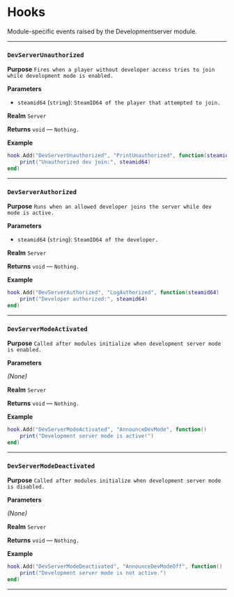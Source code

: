 # Hooks
Module-specific events raised by the Developmentserver module.

---
### `DevServerUnauthorized`

**Purpose**
`Fires when a player without developer access tries to join while development mode is enabled.`

**Parameters**

* `steamid64` (`string`): `SteamID64 of the player that attempted to join.`

**Realm**
`Server`

**Returns**
`void` — `Nothing.`

**Example**

```lua
hook.Add("DevServerUnauthorized", "PrintUnauthorized", function(steamid64)
    print("Unauthorized dev join:", steamid64)
end)
```

---

### `DevServerAuthorized`

**Purpose**
`Runs when an allowed developer joins the server while dev mode is active.`

**Parameters**

* `steamid64` (`string`): `SteamID64 of the developer.`

**Realm**
`Server`

**Returns**
`void` — `Nothing.`

**Example**

```lua
hook.Add("DevServerAuthorized", "LogAuthorized", function(steamid64)
    print("Developer authorized:", steamid64)
end)
```

---

### `DevServerModeActivated`

**Purpose**
`Called after modules initialize when development server mode is enabled.`

**Parameters**

*(None)*

**Realm**
`Server`

**Returns**
`void` — `Nothing.`

**Example**

```lua
hook.Add("DevServerModeActivated", "AnnounceDevMode", function()
    print("Development server mode is active!")
end)
```

---

### `DevServerModeDeactivated`

**Purpose**
`Called after modules initialize when development server mode is disabled.`

**Parameters**

*(None)*

**Realm**
`Server`

**Returns**
`void` — `Nothing.`

**Example**

```lua
hook.Add("DevServerModeDeactivated", "AnnounceDevModeOff", function()
    print("Development server mode is not active.")
end)
```

---

